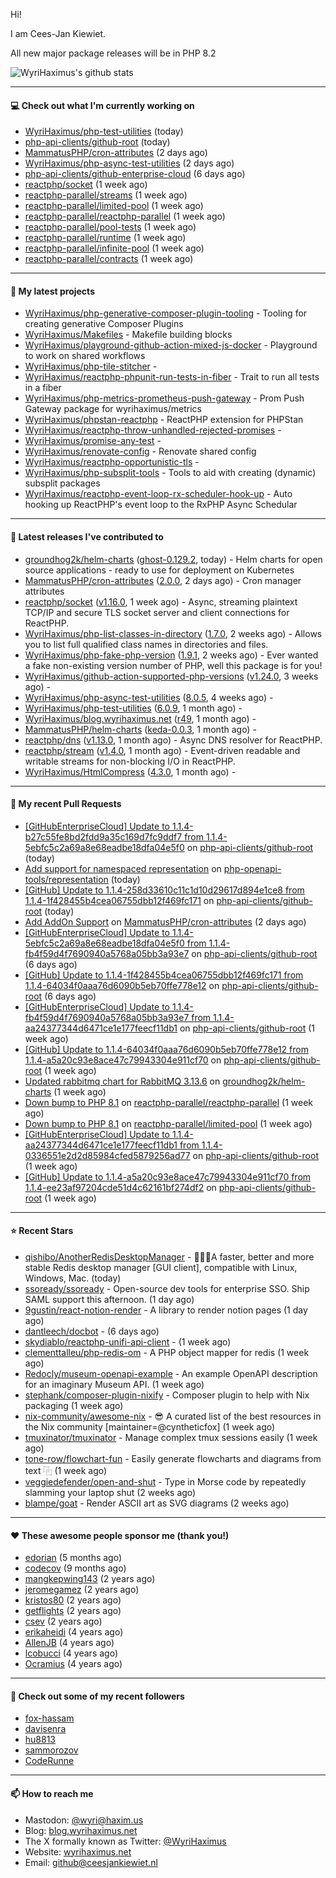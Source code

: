 Hi!

I am Cees-Jan Kiewiet.

All new major package releases will be in PHP 8.2

![WyriHaximus's github stats](https://github-readme-stats.vercel.app/api?username=WyriHaximus&show_icons=true)

---

#### 💻 Check out what I'm currently working on

- [WyriHaximus/php-test-utilities](https://github.com/WyriHaximus/php-test-utilities) (today)
- [php-api-clients/github-root](https://github.com/php-api-clients/github-root) (today)
- [MammatusPHP/cron-attributes](https://github.com/MammatusPHP/cron-attributes) (2 days ago)
- [WyriHaximus/php-async-test-utilities](https://github.com/WyriHaximus/php-async-test-utilities) (2 days ago)
- [php-api-clients/github-enterprise-cloud](https://github.com/php-api-clients/github-enterprise-cloud) (6 days ago)
- [reactphp/socket](https://github.com/reactphp/socket) (1 week ago)
- [reactphp-parallel/streams](https://github.com/reactphp-parallel/streams) (1 week ago)
- [reactphp-parallel/limited-pool](https://github.com/reactphp-parallel/limited-pool) (1 week ago)
- [reactphp-parallel/reactphp-parallel](https://github.com/reactphp-parallel/reactphp-parallel) (1 week ago)
- [reactphp-parallel/pool-tests](https://github.com/reactphp-parallel/pool-tests) (1 week ago)
- [reactphp-parallel/runtime](https://github.com/reactphp-parallel/runtime) (1 week ago)
- [reactphp-parallel/infinite-pool](https://github.com/reactphp-parallel/infinite-pool) (1 week ago)
- [reactphp-parallel/contracts](https://github.com/reactphp-parallel/contracts) (1 week ago)

---

#### 🌱 My latest projects

- [WyriHaximus/php-generative-composer-plugin-tooling](https://github.com/WyriHaximus/php-generative-composer-plugin-tooling) - Tooling for creating generative Composer Plugins
- [WyriHaximus/Makefiles](https://github.com/WyriHaximus/Makefiles) - Makefile building blocks
- [WyriHaximus/playground-github-action-mixed-js-docker](https://github.com/WyriHaximus/playground-github-action-mixed-js-docker) - Playground to work on shared workflows
- [WyriHaximus/php-tile-stitcher](https://github.com/WyriHaximus/php-tile-stitcher) - 
- [WyriHaximus/reactphp-phpunit-run-tests-in-fiber](https://github.com/WyriHaximus/reactphp-phpunit-run-tests-in-fiber) - Trait to run all tests in a fiber
- [WyriHaximus/php-metrics-prometheus-push-gateway](https://github.com/WyriHaximus/php-metrics-prometheus-push-gateway) - Prom Push Gateway package for wyrihaximus/metrics
- [WyriHaximus/phpstan-reactphp](https://github.com/WyriHaximus/phpstan-reactphp) - ReactPHP extension for PHPStan
- [WyriHaximus/reactphp-throw-unhandled-rejected-promises](https://github.com/WyriHaximus/reactphp-throw-unhandled-rejected-promises) - 
- [WyriHaximus/promise-any-test](https://github.com/WyriHaximus/promise-any-test) - 
- [WyriHaximus/renovate-config](https://github.com/WyriHaximus/renovate-config) - Renovate shared config
- [WyriHaximus/reactphp-opportunistic-tls](https://github.com/WyriHaximus/reactphp-opportunistic-tls) - 
- [WyriHaximus/php-subsplit-tools](https://github.com/WyriHaximus/php-subsplit-tools) - Tools to aid with creating (dynamic) subsplit packages
- [WyriHaximus/reactphp-event-loop-rx-scheduler-hook-up](https://github.com/WyriHaximus/reactphp-event-loop-rx-scheduler-hook-up) - Auto hooking up ReactPHP&#39;s event loop to the RxPHP Async Schedular

---

#### 🔭 Latest releases I've contributed to

- [groundhog2k/helm-charts](https://github.com/groundhog2k/helm-charts) ([ghost-0.129.2](https://github.com/groundhog2k/helm-charts/releases/tag/ghost-0.129.2), today) - Helm charts for open source applications - ready to use for deployment on Kubernetes
- [MammatusPHP/cron-attributes](https://github.com/MammatusPHP/cron-attributes) ([2.0.0](https://github.com/MammatusPHP/cron-attributes/releases/tag/2.0.0), 2 days ago) - Cron manager attributes
- [reactphp/socket](https://github.com/reactphp/socket) ([v1.16.0](https://github.com/reactphp/socket/releases/tag/v1.16.0), 1 week ago) - Async, streaming plaintext TCP/IP and secure TLS socket server and client connections for ReactPHP.
- [WyriHaximus/php-list-classes-in-directory](https://github.com/WyriHaximus/php-list-classes-in-directory) ([1.7.0](https://github.com/WyriHaximus/php-list-classes-in-directory/releases/tag/1.7.0), 2 weeks ago) - Allows you to list full qualified class names in directories and files.
- [WyriHaximus/php-fake-php-version](https://github.com/WyriHaximus/php-fake-php-version) ([1.9.1](https://github.com/WyriHaximus/php-fake-php-version/releases/tag/1.9.1), 2 weeks ago) - Ever wanted a fake non-existing version number of PHP, well this package is for you!
- [WyriHaximus/github-action-supported-php-versions](https://github.com/WyriHaximus/github-action-supported-php-versions) ([v1.24.0](https://github.com/WyriHaximus/github-action-supported-php-versions/releases/tag/v1.24.0), 3 weeks ago) - 
- [WyriHaximus/php-async-test-utilities](https://github.com/WyriHaximus/php-async-test-utilities) ([8.0.5](https://github.com/WyriHaximus/php-async-test-utilities/releases/tag/8.0.5), 4 weeks ago) - 
- [WyriHaximus/php-test-utilities](https://github.com/WyriHaximus/php-test-utilities) ([6.0.9](https://github.com/WyriHaximus/php-test-utilities/releases/tag/6.0.9), 1 month ago) - 
- [WyriHaximus/blog.wyrihaximus.net](https://github.com/WyriHaximus/blog.wyrihaximus.net) ([r49](https://github.com/WyriHaximus/blog.wyrihaximus.net/releases/tag/r49), 1 month ago) - 
- [MammatusPHP/helm-charts](https://github.com/MammatusPHP/helm-charts) ([keda-0.0.3](https://github.com/MammatusPHP/helm-charts/releases/tag/keda-0.0.3), 1 month ago) - 
- [reactphp/dns](https://github.com/reactphp/dns) ([v1.13.0](https://github.com/reactphp/dns/releases/tag/v1.13.0), 1 month ago) - Async DNS resolver for ReactPHP.
- [reactphp/stream](https://github.com/reactphp/stream) ([v1.4.0](https://github.com/reactphp/stream/releases/tag/v1.4.0), 1 month ago) - Event-driven readable and writable streams for non-blocking I/O in ReactPHP.
- [WyriHaximus/HtmlCompress](https://github.com/WyriHaximus/HtmlCompress) ([4.3.0](https://github.com/WyriHaximus/HtmlCompress/releases/tag/4.3.0), 1 month ago) - 

---

#### 🔨 My recent Pull Requests

- [[GitHubEnterpriseCloud] Update to 1.1.4-b27c55fe8bd2fdd9a35c169d7fc9ddf7 from 1.1.4-5ebfc5c2a69a8e68eadbe18dfa04e5f0](https://github.com/php-api-clients/github-root/pull/1244) on [php-api-clients/github-root](https://github.com/php-api-clients/github-root) (today)
- [Add support for namespaced representation](https://github.com/php-openapi-tools/representation/pull/1) on [php-openapi-tools/representation](https://github.com/php-openapi-tools/representation) (today)
- [[GitHub] Update to 1.1.4-258d33610c11c1d10d29617d894e1ce8 from 1.1.4-1f428455b4cea06755dbb12f469fc171](https://github.com/php-api-clients/github-root/pull/1243) on [php-api-clients/github-root](https://github.com/php-api-clients/github-root) (today)
- [Add AddOn Support](https://github.com/MammatusPHP/cron-attributes/pull/4) on [MammatusPHP/cron-attributes](https://github.com/MammatusPHP/cron-attributes) (2 days ago)
- [[GitHubEnterpriseCloud] Update to 1.1.4-5ebfc5c2a69a8e68eadbe18dfa04e5f0 from 1.1.4-fb4f59d4f7690940a5768a05bb3a93e7](https://github.com/php-api-clients/github-root/pull/1242) on [php-api-clients/github-root](https://github.com/php-api-clients/github-root) (6 days ago)
- [[GitHub] Update to 1.1.4-1f428455b4cea06755dbb12f469fc171 from 1.1.4-64034f0aaa76d6090b5eb70ffe778e12](https://github.com/php-api-clients/github-root/pull/1241) on [php-api-clients/github-root](https://github.com/php-api-clients/github-root) (6 days ago)
- [[GitHubEnterpriseCloud] Update to 1.1.4-fb4f59d4f7690940a5768a05bb3a93e7 from 1.1.4-aa24377344d6471ce1e177feecf11db1](https://github.com/php-api-clients/github-root/pull/1240) on [php-api-clients/github-root](https://github.com/php-api-clients/github-root) (1 week ago)
- [[GitHub] Update to 1.1.4-64034f0aaa76d6090b5eb70ffe778e12 from 1.1.4-a5a20c93e8ace47c79943304e911cf70](https://github.com/php-api-clients/github-root/pull/1239) on [php-api-clients/github-root](https://github.com/php-api-clients/github-root) (1 week ago)
- [Updated rabbitmq chart for RabbitMQ 3.13.6](https://github.com/groundhog2k/helm-charts/pull/1379) on [groundhog2k/helm-charts](https://github.com/groundhog2k/helm-charts) (1 week ago)
- [Down bump to PHP 8.1](https://github.com/reactphp-parallel/reactphp-parallel/pull/54) on [reactphp-parallel/reactphp-parallel](https://github.com/reactphp-parallel/reactphp-parallel) (1 week ago)
- [Down bump to PHP 8.1](https://github.com/reactphp-parallel/limited-pool/pull/54) on [reactphp-parallel/limited-pool](https://github.com/reactphp-parallel/limited-pool) (1 week ago)
- [[GitHubEnterpriseCloud] Update to 1.1.4-aa24377344d6471ce1e177feecf11db1 from 1.1.4-0336551e2d2d85984cfed5879256ad77](https://github.com/php-api-clients/github-root/pull/1238) on [php-api-clients/github-root](https://github.com/php-api-clients/github-root) (1 week ago)
- [[GitHub] Update to 1.1.4-a5a20c93e8ace47c79943304e911cf70 from 1.1.4-ee23af97204cde51d4c62161bf274df2](https://github.com/php-api-clients/github-root/pull/1237) on [php-api-clients/github-root](https://github.com/php-api-clients/github-root) (1 week ago)

---

#### ⭐ Recent Stars

- [qishibo/AnotherRedisDesktopManager](https://github.com/qishibo/AnotherRedisDesktopManager) - 🚀🚀🚀A faster, better and more stable Redis desktop manager [GUI client], compatible with Linux, Windows, Mac. (today)
- [ssoready/ssoready](https://github.com/ssoready/ssoready) - Open-source dev tools for enterprise SSO. Ship SAML support this afternoon. (1 day ago)
- [9gustin/react-notion-render](https://github.com/9gustin/react-notion-render) - A library to render notion pages (1 day ago)
- [dantleech/docbot](https://github.com/dantleech/docbot) -  (6 days ago)
- [skydiablo/reactphp-unifi-api-client](https://github.com/skydiablo/reactphp-unifi-api-client) -  (1 week ago)
- [clementtalleu/php-redis-om](https://github.com/clementtalleu/php-redis-om) - A PHP object mapper for redis (1 week ago)
- [Redocly/museum-openapi-example](https://github.com/Redocly/museum-openapi-example) - An example OpenAPI description for an imaginary Museum API.  (1 week ago)
- [stephank/composer-plugin-nixify](https://github.com/stephank/composer-plugin-nixify) - Composer plugin to help with Nix packaging (1 week ago)
- [nix-community/awesome-nix](https://github.com/nix-community/awesome-nix) - 😎 A curated list of the best resources in the Nix community [maintainer=@cyntheticfox] (1 week ago)
- [tmuxinator/tmuxinator](https://github.com/tmuxinator/tmuxinator) - Manage complex tmux sessions easily (1 week ago)
- [tone-row/flowchart-fun](https://github.com/tone-row/flowchart-fun) - Easily generate flowcharts and diagrams from text ⿻ (1 week ago)
- [veggiedefender/open-and-shut](https://github.com/veggiedefender/open-and-shut) - Type in Morse code by repeatedly slamming your laptop shut (2 weeks ago)
- [blampe/goat](https://github.com/blampe/goat) - Render ASCII art as SVG diagrams (2 weeks ago)

---

#### ❤️ These awesome people sponsor me (thank you!)

- [edorian](https://github.com/edorian) (5 months ago)
- [codecov](https://github.com/codecov) (9 months ago)
- [mangkepwing143](https://github.com/mangkepwing143) (2 years ago)
- [jeromegamez](https://github.com/jeromegamez) (2 years ago)
- [kristos80](https://github.com/kristos80) (2 years ago)
- [getflights](https://github.com/getflights) (2 years ago)
- [csev](https://github.com/csev) (2 years ago)
- [erikaheidi](https://github.com/erikaheidi) (4 years ago)
- [AllenJB](https://github.com/AllenJB) (4 years ago)
- [lcobucci](https://github.com/lcobucci) (4 years ago)
- [Ocramius](https://github.com/Ocramius) (4 years ago)

---

#### 👯 Check out some of my recent followers

- [fox-hassam](https://github.com/fox-hassam)
- [davisenra](https://github.com/davisenra)
- [hu8813](https://github.com/hu8813)
- [sammorozov](https://github.com/sammorozov)
- [CodeRunne](https://github.com/CodeRunne)

---

#### 📫 How to reach me

- Mastodon: [@wyri@haxim.us](https://toot-toot.wyrihaxim.us/@wyri)
- Blog: [blog.wyrihaximus.net](https://blog.wyrihaximus.net/)
- The X formally known as Twitter: [@WyriHaximus](https://twitter.com/WyriHaximus)
- Website: [wyrihaximus.net](https://wyrihaximus.net/)
- Email: [github@ceesjankiewiet.nl](mailto:github@ceesjankiewiet.nl)
